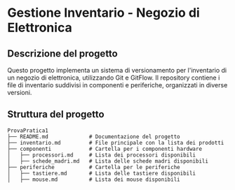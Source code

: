 # Gestione Inventario - Negozio di Elettronica
## Descrizione del progetto
Questo progetto implementa un sistema di versionamento per l'inventario di un negozio di elettronica, utilizzando Git e GitFlow. Il repository contiene i file di inventario suddivisi in componenti e periferiche, organizzati in diverse versioni.

## Struttura del progetto
```
ProvaPratica1
├── README.md             # Documentazione del progetto
├── inventario.md         # File principale con la lista dei prodotti
├── componenti            # Cartella per i componenti hardware
│   ├── processori.md     # Lista dei processori disponibili
│   ├── schede_madri.md   # Lista delle schede madri disponibili
├── periferiche           # Cartella per le periferiche
│   ├── tastiere.md       # Lista delle tastiere disponibili
│   ├── mouse.md          # Lista dei mouse disponibili
```
